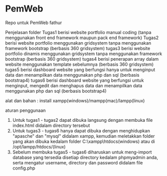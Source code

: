 # PemWeb
Repo untuk PemWeb fathur

Penjelasan folder
Tugas1 berisi website portfolio manual coding (tanpa menggunakan front end framework maupun pack end framework)
Tugas2 berisi website portfolio menggunakan gridsystem tanpa menggunakan framework bootstrap (berbasis 360 gridsystem)
tugas3 berisi website portfolio dinamis menggunakan gridsystem tanpa menggunakan framework bootstrap (berbasis 360 gridsystem)
tugas4 berisi penerapan array dalam website menggunakan template sebelumnya (berbasis 360 gridsystem)
tugas5 berisi dashboard website yang berfungsi hanya untuk menginput data dan menampilkan data menggunakan php dan sql (berbasis bootstrap4)
tugas6 berisi dashboard website yang berfungsi untuk menginput, mengedit dan menghapus data dan menampilkan data menggunakan php dan sql (berbasis bootstrap4)


alat dan bahan : install xampp(windows)/mampp(mac)/lampp(linux)

aturan penggunaan
1. Untuk tugas1 - tugas2 dapat dibuka langsung dengan membuka file index.html didalam directory tersebut
2. Untuk tugas3 - tugas6 hanya dapat dibuka dengan menghidupkan "apasche" dan "mysql" didalam xampp, kemudian meletakkan folder yang akan dibuka kedalam folder C:\xampp\htdocs\(windows) atau di /opt/lampp/htdocs/(linux)
3. Sebelum membuka tugas5 - tugas6 diharuskan untuk meng-import database yang tersedia disetiap directory kedalam phpmyadmin anda, serta mengatur username, directory dan password didalam file config.php

